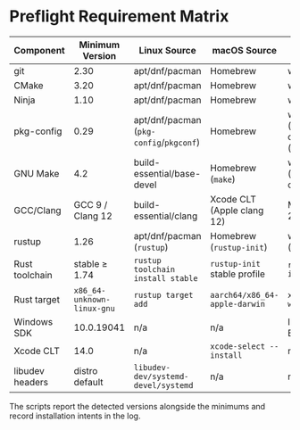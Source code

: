 # Preflight Requirement Matrix

| Component | Minimum Version | Linux Source | macOS Source | Windows Source |
|-----------|-----------------|--------------|--------------|----------------|
| git | 2.30 | apt/dnf/pacman | Homebrew | winget/choco/scoop |
| CMake | 3.20 | apt/dnf/pacman | Homebrew | winget/choco/scoop |
| Ninja | 1.10 | apt/dnf/pacman | Homebrew | winget/choco/scoop |
| pkg-config | 0.29 | apt/dnf/pacman (`pkg-config`/`pkgconf`) | Homebrew | winget (`StrawberryPerl`) or choco (`pkgconfiglite`) |
| GNU Make | 4.2 | build-essential/base-devel | Homebrew (`make`) | winget (`GnuWin32.Make`) or choco (`make`) |
| GCC/Clang | GCC 9 / Clang 12 | build-essential/clang | Xcode CLT (Apple clang 12) | MSVC Build Tools 2022 |
| rustup | 1.26 | apt/dnf/pacman (`rustup`) | Homebrew (`rustup-init`) | winget (`Rustlang.Rustup`) |
| Rust toolchain | stable ≥ 1.74 | `rustup toolchain install stable` | `rustup-init` stable profile | `rustup toolchain install stable` |
| Rust target | `x86_64-unknown-linux-gnu` | `rustup target add` | `aarch64/x86_64-apple-darwin` | `x86_64/aarch64-pc-windows-msvc` |
| Windows SDK | 10.0.19041 | n/a | n/a | Included with VS Build Tools |
| Xcode CLT | 14.0 | n/a | `xcode-select --install` | n/a |
| libudev headers | distro default | `libudev-dev/systemd-devel/systemd` | n/a | n/a |

The scripts report the detected versions alongside the minimums and record installation intents in the log.
